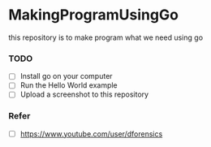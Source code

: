 # MakingProgramUsingGo
this repository is to make program what we need using go 

### TODO
- [ ] Install go on your computer
- [ ] Run the Hello World example
- [ ] Upload a screenshot to this repository

### Refer
- [ ] https://www.youtube.com/user/dforensics
